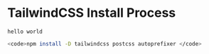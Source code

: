 # TailwindCSS Install Process

<code>hello world</code>

```sh
<code>npm install -D tailwindcss postcss autoprefixer </code>
```
